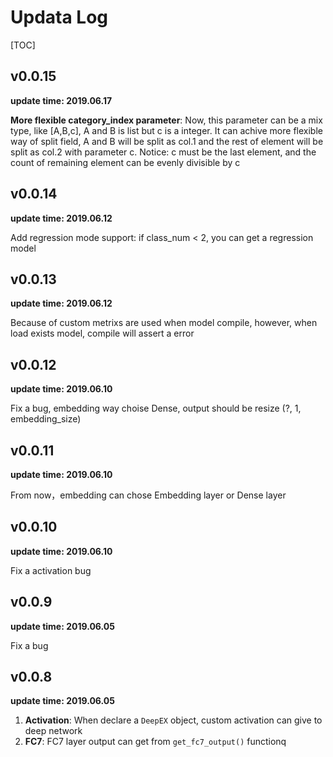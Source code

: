 # Updata Log

[TOC]

## v0.0.15

**update time: 2019.06.17**

**More flexible category_index parameter**: Now, this parameter can be a mix type, like [A,B,c], A and B is list but c is a integer. It can achive more flexible way of split field, A and B will be split as col.1 and the rest of element will be split as col.2 with parameter c. Notice: c must be the last element, and the count of remaining element can be evenly divisible by c

## v0.0.14

**update time: 2019.06.12**

Add regression mode support: if class_num < 2, you can get a regression model

## v0.0.13

**update time: 2019.06.12**

Because of custom metrixs are used when model compile, however, when load exists model, compile will assert a error

## v0.0.12

**update time: 2019.06.10**

Fix a bug, embedding way choise Dense, output should be resize (?, 1, embedding_size)

## v0.0.11

**update time: 2019.06.10**

From now，embedding can chose Embedding layer or Dense layer

## v0.0.10

**update time: 2019.06.10**

Fix a activation bug

## v0.0.9

**update time: 2019.06.05**

Fix a bug

## v0.0.8

**update time: 2019.06.05**

1. **Activation**: When declare a `DeepEX` object, custom activation can give to deep network 
2. **FC7**: FC7 layer output can get from `get_fc7_output()` functionq
